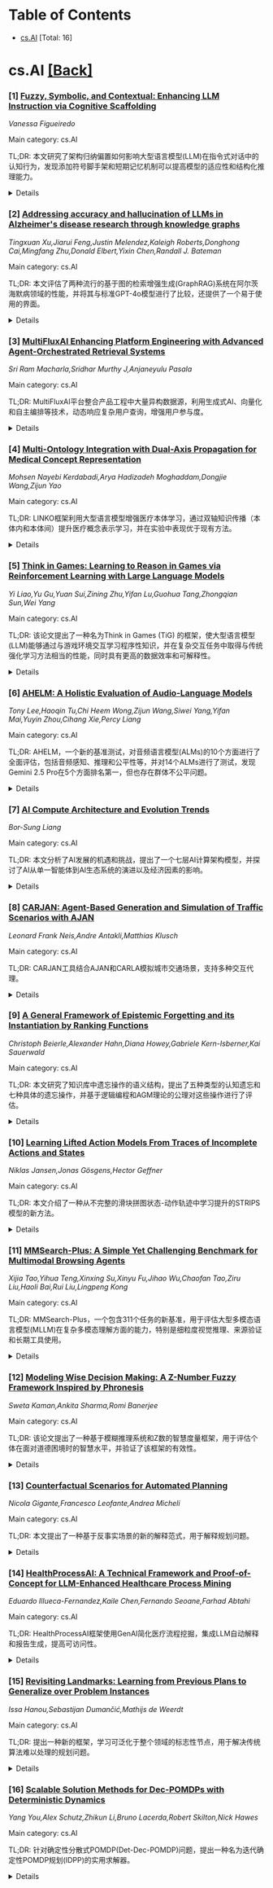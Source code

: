<div id=toc></div>

# Table of Contents

- [cs.AI](#cs.AI) [Total: 16]


<div id='cs.AI'></div>

# cs.AI [[Back]](#toc)

### [1] [Fuzzy, Symbolic, and Contextual: Enhancing LLM Instruction via Cognitive Scaffolding](https://arxiv.org/abs/2508.21204)
*Vanessa Figueiredo*

Main category: cs.AI

TL;DR: 本文研究了架构归纳偏置如何影响大型语言模型(LLM)在指令式对话中的认知行为，发现添加符号脚手架和短期记忆机制可以提高模型的适应性和结构化推理能力。


<details>
  <summary>Details</summary>
Motivation: 研究架构归纳偏置对大型语言模型在指令式对话中认知行为的影响。

Method: 介绍了一种符号脚手架机制和短期记忆模式，并通过控制消融实验评估了五个系统变体的模型输出。

Result: 结果表明，完整系统优于基线系统，移除记忆或符号结构会降低模型的抽象、自适应探测和概念连续性等关键认知行为。

Conclusion: 研究结果支持了一种处理层面的解释，即架构支架可以可靠地塑造LLM中新兴的教学策略。

Abstract: We study how architectural inductive biases influence the cognitive behavior
of large language models (LLMs) in instructional dialogue. We introduce a
symbolic scaffolding mechanism paired with a short-term memory schema designed
to promote adaptive, structured reasoning in Socratic tutoring. Using
controlled ablation across five system variants, we evaluate model outputs via
expert-designed rubrics covering scaffolding, responsiveness, symbolic
reasoning, and conversational memory. We present preliminary results using an
LLM-based evaluation framework aligned to a cognitively grounded rubric. This
enables scalable, systematic comparisons across architectural variants in
early-stage experimentation. The preliminary results show that our full system
consistently outperforms baseline variants. Analysis reveals that removing
memory or symbolic structure degrades key cognitive behaviors, including
abstraction, adaptive probing, and conceptual continuity. These findings
support a processing-level account in which architectural scaffolds can
reliably shape emergent instructional strategies in LLMs.

</details>


### [2] [Addressing accuracy and hallucination of LLMs in Alzheimer's disease research through knowledge graphs](https://arxiv.org/abs/2508.21238)
*Tingxuan Xu,Jiarui Feng,Justin Melendez,Kaleigh Roberts,Donghong Cai,Mingfang Zhu,Donald Elbert,Yixin Chen,Randall J. Bateman*

Main category: cs.AI

TL;DR: 本文评估了两种流行的基于图的检索增强生成(GraphRAG)系统在阿尔茨海默病领域的性能，并将其与标准GPT-4o模型进行了比较，还提供了一个易于使用的界面。


<details>
  <summary>Details</summary>
Motivation: 现有LLM聊天机器人存在幻觉、领域知识有限和缺乏可解释性等问题，GraphRAG通过整合领域特定上下文信息来提高可靠性，但其在阿尔茨海默病等知识密集型领域的应用研究有限。

Method: 构建包含50篇论文和70个专家问题的阿尔茨海默病数据库，构建GraphRAG知识库，使用GPT-4o作为LLM，比较GraphRAG和标准GPT-4o模型的回答质量，并评估RAG和GraphRAG系统的可追溯性。

Result: 比较了GraphRAG和标准GPT-4o模型的回答质量，并评估了RAG和GraphRAG系统的可追溯性，提供了一个包含阿尔茨海默病数据库的易于使用的界面。

Conclusion: GraphRAG在阿尔茨海默病等知识密集型领域具有应用前景，但仍需进一步改进。

Abstract: In the past two years, large language model (LLM)-based chatbots, such as
ChatGPT, have revolutionized various domains by enabling diverse task
completion and question-answering capabilities. However, their application in
scientific research remains constrained by challenges such as hallucinations,
limited domain-specific knowledge, and lack of explainability or traceability
for the response. Graph-based Retrieval-Augmented Generation (GraphRAG) has
emerged as a promising approach to improving chatbot reliability by integrating
domain-specific contextual information before response generation, addressing
some limitations of standard LLMs. Despite its potential, there are only
limited studies that evaluate GraphRAG on specific domains that require
intensive knowledge, like Alzheimer's disease or other biomedical domains. In
this paper, we assess the quality and traceability of two popular GraphRAG
systems. We compile a database of 50 papers and 70 expert questions related to
Alzheimer's disease, construct a GraphRAG knowledge base, and employ GPT-4o as
the LLM for answering queries. We then compare the quality of responses
generated by GraphRAG with those from a standard GPT-4o model. Additionally, we
discuss and evaluate the traceability of several Retrieval-Augmented Generation
(RAG) and GraphRAG systems. Finally, we provide an easy-to-use interface with a
pre-built Alzheimer's disease database for researchers to test the performance
of both standard RAG and GraphRAG.

</details>


### [3] [MultiFluxAI Enhancing Platform Engineering with Advanced Agent-Orchestrated Retrieval Systems](https://arxiv.org/abs/2508.21307)
*Sri Ram Macharla,Sridhar Murthy J,Anjaneyulu Pasala*

Main category: cs.AI

TL;DR: MultiFluxAI平台整合产品工程中大量异构数据源，利用生成式AI、向量化和自主编排等技术，动态响应复杂用户查询，增强用户参与度。


<details>
  <summary>Details</summary>
Motivation: 解决产品工程中数据管理和整合难题，提升用户参与度。

Method: 利用生成式AI、向量化和自主编排等先进AI技术。

Result: 提供动态、上下文感知的复杂用户查询响应。

Conclusion: MultiFluxAI平台有效整合数据，提升用户参与度和体验。

Abstract: MultiFluxAI is an innovative AI platform developed to address the challenges
of managing and integrating vast, disparate data sources in product engineering
across application domains. It addresses both current and new service related
queries that enhance user engagement in the digital ecosystem. This platform
leverages advanced AI techniques, such as Generative AI, vectorization, and
agentic orchestration to provide dynamic and context-aware responses to complex
user queries.

</details>


### [4] [Multi-Ontology Integration with Dual-Axis Propagation for Medical Concept Representation](https://arxiv.org/abs/2508.21320)
*Mohsen Nayebi Kerdabadi,Arya Hadizadeh Moghaddam,Dongjie Wang,Zijun Yao*

Main category: cs.AI

TL;DR: LINKO框架利用大型语言模型增强医疗本体学习，通过双轴知识传播（本体内和本体间）提升医疗概念表示学习，并在实验中表现优于现有方法。


<details>
  <summary>Details</summary>
Motivation: 现有方法主要关注单一或多个孤立本体系统，忽略了本体间的联系，限制了概念表示学习。

Method: LINKO框架利用大型语言模型进行本体概念嵌入初始化，并通过本体内垂直传播和本体间水平传播进行联合学习。

Result: 实验结果表明LINKO优于现有方法，并在数据有限和罕见病预测场景中表现出增强的鲁棒性。

Conclusion: LINKO框架有效提升了医疗概念表示学习，为电子健康记录预测模型提供了一种有效的插件编码器。

Abstract: Medical ontology graphs map external knowledge to medical codes in electronic
health records via structured relationships. By leveraging domain-approved
connections (e.g., parent-child), predictive models can generate richer medical
concept representations by incorporating contextual information from related
concepts. However, existing literature primarily focuses on incorporating
domain knowledge from a single ontology system, or from multiple ontology
systems (e.g., diseases, drugs, and procedures) in isolation, without
integrating them into a unified learning structure. Consequently, concept
representation learning often remains limited to intra-ontology relationships,
overlooking cross-ontology connections. In this paper, we propose LINKO, a
large language model (LLM)-augmented integrative ontology learning framework
that leverages multiple ontology graphs simultaneously by enabling dual-axis
knowledge propagation both within and across heterogeneous ontology systems to
enhance medical concept representation learning. Specifically, LINKO first
employs LLMs to provide a graph-retrieval-augmented initialization for ontology
concept embedding, through an engineered prompt that includes concept
descriptions, and is further augmented with ontology context. Second, our
method jointly learns the medical concepts in diverse ontology graphs by
performing knowledge propagation in two axes: (1) intra-ontology vertical
propagation across hierarchical ontology levels and (2) inter-ontology
horizontal propagation within every level in parallel. Last, through extensive
experiments on two public datasets, we validate the superior performance of
LINKO over state-of-the-art baselines. As a plug-in encoder compatible with
existing EHR predictive models, LINKO further demonstrates enhanced robustness
in scenarios involving limited data availability and rare disease prediction.

</details>


### [5] [Think in Games: Learning to Reason in Games via Reinforcement Learning with Large Language Models](https://arxiv.org/abs/2508.21365)
*Yi Liao,Yu Gu,Yuan Sui,Zining Zhu,Yifan Lu,Guohua Tang,Zhongqian Sun,Wei Yang*

Main category: cs.AI

TL;DR: 该论文提出了一种名为Think in Games (TiG) 的框架，使大型语言模型(LLM)能够通过与游戏环境交互学习程序性知识，并在复杂交互任务中取得与传统强化学习方法相当的性能，同时具有更高的数据效率和可解释性。


<details>
  <summary>Details</summary>
Motivation: 大型语言模型在复杂推理任务上表现出色，但在简单的交互任务上却表现不佳，该论文旨在弥合声明式知识和程序式知识之间的差距。

Method: 该框架将强化学习的决策过程重新定义为语言建模任务，LLM生成语言指导策略，并通过在线强化学习迭代改进。

Result: TiG在数据效率和计算需求上显著优于传统强化学习方法，并能提供逐步的自然语言解释。

Conclusion: TiG成功地弥合了声明式知识和程序式知识之间的差距，为在复杂交互任务中提高LLM的性能和可解释性提供了一种有效的方法。

Abstract: Large language models (LLMs) excel at complex reasoning tasks such as
mathematics and coding, yet they frequently struggle with simple interactive
tasks that young children perform effortlessly. This discrepancy highlights a
critical gap between declarative knowledge (knowing about something) and
procedural knowledge (knowing how to do something). Although traditional
reinforcement learning (RL) agents can acquire procedural knowledge through
environmental interaction, they often operate as black boxes and require
substantial training data. In contrast, LLMs possess extensive world knowledge
and reasoning capabilities, but are unable to effectively convert this static
knowledge into dynamic decision-making in interactive settings. To address this
challenge, we propose Think in Games (TiG), a novel framework that empowers
LLMs to develop procedural understanding through direct interaction with game
environments, while retaining their inherent reasoning and explanatory
abilities. Specifically, TiG reformulates RL-based decision-making as a
language modeling task: LLMs generate language-guided policies, which are
refined iteratively through online reinforcement learning based on
environmental feedback. Our experimental results show that TiG successfully
bridges the gap between declarative and procedural knowledge, achieving
competitive performance with dramatically lower data and computational demands
compared to conventional RL methods. Moreover, TiG provides step-by-step
natural language explanations for its decisions, greatly improving transparency
and interpretability in complex interactive tasks.

</details>


### [6] [AHELM: A Holistic Evaluation of Audio-Language Models](https://arxiv.org/abs/2508.21376)
*Tony Lee,Haoqin Tu,Chi Heem Wong,Zijun Wang,Siwei Yang,Yifan Mai,Yuyin Zhou,Cihang Xie,Percy Liang*

Main category: cs.AI

TL;DR: AHELM，一个新的基准测试，对音频语言模型(ALMs)的10个方面进行了全面评估，包括音频感知、推理和公平性等，并对14个ALMs进行了测试，发现Gemini 2.5 Pro在5个方面排名第一，但也存在群体不公平问题。


<details>
  <summary>Details</summary>
Motivation: 现有的ALMs评估缺乏标准化基准，难以进行跨模型比较。

Method: 构建了一个名为AHELM的基准测试，整合了多个数据集(包括两个新的合成数据集PARADE和CoRe-Bench)，对14个ALMs进行了标准化评估，涵盖10个重要方面。

Result: Gemini 2.5 Pro在5个方面排名第一，但存在群体不公平问题；基线系统表现良好，其中一个系统排名第五。

Conclusion: AHELM是一个动态的基准测试，未来会不断添加新的数据集和模型，为ALMs的评估提供更全面的标准。

Abstract: Evaluations of audio-language models (ALMs) -- multimodal models that take
interleaved audio and text as input and output text -- are hindered by the lack
of standardized benchmarks; most benchmarks measure only one or two
capabilities and omit evaluative aspects such as fairness or safety.
Furthermore, comparison across models is difficult as separate evaluations test
a limited number of models and use different prompting methods and inference
parameters. To address these shortfalls, we introduce AHELM, a benchmark that
aggregates various datasets -- including 2 new synthetic audio-text datasets
called PARADE, which evaluates the ALMs on avoiding stereotypes, and
CoRe-Bench, which measures reasoning over conversational audio through
inferential multi-turn question answering -- to holistically measure the
performance of ALMs across 10 aspects we have identified as important to the
development and usage of ALMs: audio perception, knowledge, reasoning, emotion
detection, bias, fairness, multilinguality, robustness, toxicity, and safety.
We also standardize the prompts, inference parameters, and evaluation metrics
to ensure equitable comparisons across models. We test 14 open-weight and
closed-API ALMs from 3 developers and 3 additional simple baseline systems each
consisting of an automatic speech recognizer and a language model. Our results
show that while Gemini 2.5 Pro ranks top in 5 out of 10 aspects, it exhibits
group unfairness ($p=0.01$) on ASR tasks whereas most of the other models do
not. We also find that the baseline systems perform reasonably well on AHELM,
with one ranking 5th overall despite having only speech-to-text capabilities.
For transparency, all raw prompts, model generations, and outputs are available
on our website at https://crfm.stanford.edu/helm/audio/v1.0.0. AHELM is
intended to be a living benchmark and new datasets and models will be added
over time.

</details>


### [7] [AI Compute Architecture and Evolution Trends](https://arxiv.org/abs/2508.21394)
*Bor-Sung Liang*

Main category: cs.AI

TL;DR: 本文分析了AI发展的机遇和挑战，提出了一个七层AI计算架构模型，并探讨了AI从单一智能体到AI生态系统的演进以及经济因素的影响。


<details>
  <summary>Details</summary>
Motivation: AI发展面临诸多挑战，需要从不同视角进行分析。

Method: 提出七层AI计算架构模型，分析AI发展三个阶段，探讨不同层面的关键技术和挑战，并借鉴互联网产业发展趋势预测AI未来。

Result: 构建了七层AI计算架构模型，阐述了AI发展的三个阶段，分析了各层关键技术、挑战和趋势，并对AI产业未来发展方向做出预测。

Conclusion: AI发展机遇与挑战并存，需要关注技术和经济因素，构建可持续的AI生态系统。

Abstract: The focus of AI development has shifted from academic research to practical
applications. However, AI development faces numerous challenges at various
levels. This article will attempt to analyze the opportunities and challenges
of AI from several different perspectives using a structured approach. This
article proposes a seven-layer model for AI compute architecture, including
Physical Layer, Link Layer, Neural Network Layer, Context Layer, Agent Layer,
Orchestrator Layer, and Application Layer, from bottom to top. It also explains
how AI computing has evolved into this 7-layer architecture through the
three-stage evolution on large-scale language models (LLMs). For each layer, we
describe the development trajectory and key technologies. In Layers 1 and 2 we
discuss AI computing issues and the impact of Scale-Up and Scale-Out strategies
on computing architecture. In Layer 3 we explore two different development
paths for LLMs. In Layer 4 we discuss the impact of contextual memory on LLMs
and compares it to traditional processor memory. In Layers 5 to 7 we discuss
the trends of AI agents and explore the issues in evolution from a single AI
agent to an AI-based ecosystem, and their impact on the AI industry.
Furthermore, AI development involves not only technical challenges but also the
economic issues to build self-sustainable ecosystem. This article analyzes the
internet industry to provide predictions on the future trajectory of AI
development.

</details>


### [8] [CARJAN: Agent-Based Generation and Simulation of Traffic Scenarios with AJAN](https://arxiv.org/abs/2508.21411)
*Leonard Frank Neis,Andre Antakli,Matthias Klusch*

Main category: cs.AI

TL;DR: CARJAN工具结合AJAN和CARLA模拟城市交通场景，支持多种交互代理。


<details>
  <summary>Details</summary>
Motivation: 现有工具难以对包含行人、自行车和自动驾驶车辆等多种交互代理的城市交通场景进行用户友好的建模和虚拟仿真。

Method: 基于多智能体工程框架AJAN和驾驶模拟器CARLA，使用SPARQL行为树进行决策和交互，提供可视化用户界面进行建模、存储和维护。

Result: 提供了一种交互式、基于智能代理的虚拟交通场景生成和仿真方法。

Conclusion: CARJAN是首个集成方法，用于在CARLA中交互式、智能地基于代理生成和模拟虚拟交通场景。

Abstract: User-friendly modeling and virtual simulation of urban traffic scenarios with
different types of interacting agents such as pedestrians, cyclists and
autonomous vehicles remains a challenge. We present CARJAN, a novel tool for
semi-automated generation and simulation of such scenarios based on the
multi-agent engineering framework AJAN and the driving simulator CARLA. CARJAN
provides a visual user interface for the modeling, storage and maintenance of
traffic scenario layouts, and leverages SPARQL Behavior Tree-based
decision-making and interactions for agents in dynamic scenario simulations in
CARLA. CARJAN provides a first integrated approach for interactive, intelligent
agent-based generation and simulation of virtual traffic scenarios in CARLA.

</details>


### [9] [A General Framework of Epistemic Forgetting and its Instantiation by Ranking Functions](https://arxiv.org/abs/2508.21441)
*Christoph Beierle,Alexander Hahn,Diana Howey,Gabriele Kern-Isberner,Kai Sauerwald*

Main category: cs.AI

TL;DR: 本文研究了知识库中遗忘操作的语义结构，提出了五种类型的认知遗忘和七种具体的遗忘操作，并基于逻辑编程和AGM理论的公理对这些操作进行了评估。


<details>
  <summary>Details</summary>
Motivation: 现有遗忘操作主要基于经典逻辑，本文从认知角度，研究更丰富的语义结构下的遗忘操作。

Method: 提出五种类型的认知遗忘和七种具体的遗忘操作，并基于逻辑编程和AGM理论的公理进行评估。

Result: 对七种遗忘操作进行了评估，揭示了它们之间的差异和共性。

Conclusion: 本文丰富了遗忘操作的研究，为评估遗忘操作提供了全面的概述。

Abstract: Forgetting as a knowledge management operation deliberately ignores parts of
the knowledge and beliefs of an agent, for various reasons. Forgetting has many
facets, one may want to forget parts of the syntax, a proposition, or a
conditional. In the literature, two main operators suitable for performing
forgetting have been proposed and investigated in depth: First, variable
elimination is a syntactical method that blends out certain atomic variables to
focus on the rest of the language. It has been mainly used in the area of logic
programming and answer set programming. Second, contraction in AGM belief
revision theory effectively removes propositions from belief sets under logical
deduction. Both operations rely mainly on classical logics. In this article, we
take an epistemic perspective and study forgetting operations in epistemic
states with richer semantic structures, but with clear links to propositional
logic. This allows us to investigate what forgetting in the epistemic
background means, thereby lifting well-known and novel forgetting operations to
the epistemic level. We present five general types of epistemic forgetting and
instantiate them with seven concrete forgetting operations for Spohn's ranking
functions. We take inspiration from postulates of forgetting both from logic
programming and AGM theory to propose a rich landscape of axioms for evaluating
forgetting operations. Finally, we evaluate all concrete forgetting operations
according to all postulates, leading to a novel comprehensive overview
highlighting differences and commonalities among the forgetting operators.

</details>


### [10] [Learning Lifted Action Models From Traces of Incomplete Actions and States](https://arxiv.org/abs/2508.21449)
*Niklas Jansen,Jonas Gösgens,Hector Geffner*

Main category: cs.AI

TL;DR: 本文介绍了一种从不完整的滑块拼图状态-动作轨迹中学习提升的STRIPS模型的新方法。


<details>
  <summary>Details</summary>
Motivation: 现有方法假设动作是完整的STRIPS动作或所有领域谓词都可观察，这与现实情况不符。本文提出一种更现实的设置，其中观察到的原子传达了世界的状态，但不是完整的STRIPS状态，动作揭示了选择动作所需的论证，但不是在STRIPS中建模所需的论证。

Method: 本文提出了一种名为STRIPS+的STRIPS变体和一种名为SYNTH的学习算法。STRIPS+允许在先决条件中省略某些STRIPS动作参数，并允许有限形式的存在量化。SYNTH算法构建一个分层的先决条件表达式序列，用于唯一地表示状态中的对象并确定STRIPS+中隐式动作的参数。

Result: 本文证明了SYNTH算法的正确性和完整性，并在从现有STRIPS领域导出的STRIPS+模型获得的状态-动作轨迹上测试了其可扩展性。

Conclusion: 本文提出了一种新颖的STRIPS+模型和学习算法SYNTH，能够从不完整的观测数据中学习提升的STRIPS模型，为更现实的模型学习问题提供了解决方案。

Abstract: Consider the problem of learning a lifted STRIPS model of the sliding-tile
puzzle from random state-action traces where the states represent the location
of the tiles only, and the actions are the labels up, down, left, and right,
with no arguments. Two challenges are involved in this problem. First, the
states are not full STRIPS states, as some predicates are missing, like the
atoms representing the position of the ``blank''. Second, the actions are not
full STRIPS either, as they do not reveal all the objects involved in the
actions effects and preconditions. Previous approaches have addressed different
versions of this model learning problem, but most assume that actions in the
traces are full STRIPS actions or that the domain predicates are all
observable. The new setting considered in this work is more ``realistic'', as
the atoms observed convey the state of the world but not full STRIPS states,
and the actions reveal the arguments needed for selecting the action but not
the ones needed for modeling it in STRIPS. For formulating and addressing the
learning problem, we introduce a variant of STRIPS, which we call STRIPS+,
where certain STRIPS action arguments can be left implicit in preconditions
which can also involve a limited form of existential quantification. The
learning problem becomes the problem of learning STRIPS+ models from STRIPS+
state-action traces. For this, the proposed learning algorithm, called SYNTH,
constructs a stratified sequence (conjunction) of precondition expressions or
``queries'' for each action, that denote unique objects in the state and ground
the implicit action arguments in STRIPS+. The correctness and completeness of
SYNTH is established, and its scalability is tested on state-action traces
obtained from STRIPS+ models derived from existing STRIPS domains.

</details>


### [11] [MMSearch-Plus: A Simple Yet Challenging Benchmark for Multimodal Browsing Agents](https://arxiv.org/abs/2508.21475)
*Xijia Tao,Yihua Teng,Xinxing Su,Xinyu Fu,Jihao Wu,Chaofan Tao,Ziru Liu,Haoli Bai,Rui Liu,Lingpeng Kong*

Main category: cs.AI

TL;DR: MMSearch-Plus，一个包含311个任务的新基准，用于评估大型多模态语言模型(MLLM)在复杂多模态理解方面的能力，特别是细粒度视觉推理、来源验证和长期工具使用。


<details>
  <summary>Details</summary>
Motivation: 现有基准容易被简单的固定工作流程解决，MMSearch-Plus旨在提高难度，需要模型进行迭代的文本图像搜索和交叉验证。

Method: 提出了一种新的基准MMSearch-Plus和一种模型无关的代理框架，并对一系列闭源和开源MLLM进行了评估，评估指标包括准确率、边界框生成和裁剪图像搜索等。

Result: 最强代理在使用搜索的情况下达到36.0%的准确率，而一个强大的开源模型Qwen-2.5-VL-72B-Instruct仅达到6.9%。错误分析揭示了模型在来源验证、基于部分的推理和长期规划方面的不足。

Conclusion: MMSearch-Plus为评估MLLM的多模态理解能力提供了一个更具挑战性的基准，突显了现有模型在复杂推理任务上的局限性，为未来研究指明了方向。

Abstract: Large multimodal language models (MLLMs) are increasingly deployed as web
agents, yet many multimodal browsing benchmarks can be solved by shallow, fixed
workflows that lean on high-recall image search and nearby text-masking the
genuinely multimodal challenges of fine-grained visual reasoning, provenance
verification, and long-horizon tool use. We introduce MMSearch-Plus, a
benchmark of 311 tasks that highly demand multimodal understanding while
preserving the difficulty profile of strong text-only browsing suites. Each
item is constructed to contain multiple weak, localized visual signals that
must be extracted, propagated through iterative text-image search, and
cross-validated under retrieval noise before answering. Our curation procedure,
Spatial-Temporal Extrapolation, seeds questions whose answers require
extrapolating from spatial cues (micro-text, part-level appearance, layouts,
signage) and temporal traces (broadcast overlays, seasonal context) to
out-of-image facts such as events, dates, and venues. We provide a
model-agnostic agent framework with browsing tools and evaluate a range of
closed and open MLLMs. The strongest agent (o3) attains 15.1% without search
and 36.0% accuracy with rollout under our framework, while a strong open-source
model (Qwen-2.5-VL-72B-Instruct) achieves 0.0% without search and 6.9% after 20
rounds of search. Beyond answer accuracy, we assess bounding-box production and
cropped-image search, and conduct an error analysis that surfaces failures in
source verification, part-based reasoning, and long-horizon planning.

</details>


### [12] [Modeling Wise Decision Making: A Z-Number Fuzzy Framework Inspired by Phronesis](https://arxiv.org/abs/2508.21517)
*Sweta Kaman,Ankita Sharma,Romi Banerjee*

Main category: cs.AI

TL;DR: 该论文提出了一种基于模糊推理系统和Z数的智慧度量框架，用于评估个体在面对道德困境时的智慧水平，并验证了该框架的有效性。


<details>
  <summary>Details</summary>
Motivation: 现有智慧度量方法存在局限性，该研究旨在构建一个能够同时考虑智慧的多维度性和不确定性的计算框架。

Method: 采用模糊推理系统和Z数，结合参与者对图片道德困境的思考过程，计算其智慧得分和置信度得分。

Result: 该系统生成的智慧表达与既有量表适度相关，支持其收敛效度和区分效度。

Conclusion: 该研究成功地将智慧形式化为了一个多维度、考虑不确定性的结构，为心理学测量和人工智能的置信敏感推理提供了新方法。

Abstract: Background: Wisdom is a superordinate construct that embraces perspective
taking, reflectiveness, prosocial orientation, reflective empathetic action,
and intellectual humility. Unlike conventional models of reasoning that are
rigidly bound by binary thinking, wisdom unfolds in shades of ambiguity,
requiring both graded evaluation and self-reflective humility. Current measures
depend on self-reports and seldom reflect the humility and uncertainty inherent
in wise reasoning. A computational framework that takes into account both
multidimensionality and confidence has the potential to improve psychological
science and allow humane AI. Method: We present a fuzzy inference system with Z
numbers, each of the decisions being expressed in terms of a wisdom score
(restriction) and confidence score (certainty). As part of this study,
participants (N = 100) were exposed to culturally neutral pictorial moral
dilemma tasks to which they generated think-aloud linguistic responses, which
were mapped into five theoretically based components of wisdom. The scores of
each individual component were combined using a base of 21 rules, with
membership functions tuned via Gaussian kernel density estimation. Results: In
a proof of concept study, the system produced dual attribute wisdom
representations that correlated modestly but significantly with established
scales while showing negligible relations with unrelated traits, supporting
convergent and divergent validity. Contribution: The contribution is to
formalize wisdom as a multidimensional, uncertainty-conscious construct,
operationalized in the form of Z-numbers. In addition to progressing
measurement in psychology, it calculates how fuzzy Z numbers can provide AI
systems with interpretable, confidence-sensitive reasoning that affords a safe,
middle ground between rigorous computation and human-like judgment.

</details>


### [13] [Counterfactual Scenarios for Automated Planning](https://arxiv.org/abs/2508.21521)
*Nicola Gigante,Francesco Leofante,Andrea Micheli*

Main category: cs.AI

TL;DR: 本文提出了一种基于反事实场景的新的解释范式，用于解释规划问题。


<details>
  <summary>Details</summary>
Motivation: 现有的反事实解释方法未能捕捉到所解决问题的更高层次属性。

Method: 提出了一种基于反事实场景的新解释范式，并给出了两种定性实例化。

Result: 刻画了生成反事实场景的计算复杂性，表明其计算代价与计算规划问题解的代价相当。

Conclusion: 该方法具有实用价值，为构建实际算法提供了框架。

Abstract: Counterfactual Explanations (CEs) are a powerful technique used to explain
Machine Learning models by showing how the input to a model should be minimally
changed for the model to produce a different output. Similar proposals have
been made in the context of Automated Planning, where CEs have been
characterised in terms of minimal modifications to an existing plan that would
result in the satisfaction of a different goal. While such explanations may
help diagnose faults and reason about the characteristics of a plan, they fail
to capture higher-level properties of the problem being solved. To address this
limitation, we propose a novel explanation paradigm that is based on
counterfactual scenarios. In particular, given a planning problem $P$ and an
\ltlf formula $\psi$ defining desired properties of a plan, counterfactual
scenarios identify minimal modifications to $P$ such that it admits plans that
comply with $\psi$. In this paper, we present two qualitative instantiations of
counterfactual scenarios based on an explicit quantification over plans that
must satisfy $\psi$. We then characterise the computational complexity of
generating such counterfactual scenarios when different types of changes are
allowed on $P$. We show that producing counterfactual scenarios is often only
as expensive as computing a plan for $P$, thus demonstrating the practical
viability of our proposal and ultimately providing a framework to construct
practical algorithms in this area.

</details>


### [14] [HealthProcessAI: A Technical Framework and Proof-of-Concept for LLM-Enhanced Healthcare Process Mining](https://arxiv.org/abs/2508.21540)
*Eduardo Illueca-Fernandez,Kaile Chen,Fernando Seoane,Farhad Abtahi*

Main category: cs.AI

TL;DR: HealthProcessAI框架使用GenAI简化医疗流程挖掘，集成LLM自动解释和报告生成，提高可访问性。


<details>
  <summary>Details</summary>
Motivation: 医疗流程挖掘应用受技术复杂性、缺乏标准化方法和培训资源限制，HealthProcessAI框架旨在解决这些问题。

Method: 构建一个整合Python (PM4PY)和R (bupaR)库的GenAI框架，集成多个LLM进行自动化流程图解读和报告生成，并用脓毒症数据进行验证，比较五个LLM模型的输出。

Result: 成功处理脓毒症数据，生成报告，Claude Sonnet-4和Gemini 2.5-Pro的LLM评估一致性得分最高。

Conclusion: HealthProcessAI框架通过整合LLM提高了流程挖掘结果的可访问性，为医疗应用提供了可操作的见解，是医疗流程挖掘领域的新方法。

Abstract: Process mining has emerged as a powerful analytical technique for
understanding complex healthcare workflows. However, its application faces
significant barriers, including technical complexity, a lack of standardized
approaches, and limited access to practical training resources. We introduce
HealthProcessAI, a GenAI framework designed to simplify process mining
applications in healthcare and epidemiology by providing a comprehensive
wrapper around existing Python (PM4PY) and R (bupaR) libraries. To address
unfamiliarity and improve accessibility, the framework integrates multiple
Large Language Models (LLMs) for automated process map interpretation and
report generation, helping translate technical analyses into outputs that
diverse users can readily understand. We validated the framework using sepsis
progression data as a proof-of-concept example and compared the outputs of five
state-of-the-art LLM models through the OpenRouter platform. To test its
functionality, the framework successfully processed sepsis data across four
proof-of-concept scenarios, demonstrating robust technical performance and its
capability to generate reports through automated LLM analysis. LLM evaluation
using five independent LLMs as automated evaluators revealed distinct model
strengths: Claude Sonnet-4 and Gemini 2.5-Pro achieved the highest consistency
scores (3.79/4.0 and 3.65/4.0) when evaluated by automated LLM assessors. By
integrating multiple Large Language Models (LLMs) for automated interpretation
and report generation, the framework addresses widespread unfamiliarity with
process mining outputs, making them more accessible to clinicians, data
scientists, and researchers. This structured analytics and AI-driven
interpretation combination represents a novel methodological advance in
translating complex process mining results into potentially actionable insights
for healthcare applications.

</details>


### [15] [Revisiting Landmarks: Learning from Previous Plans to Generalize over Problem Instances](https://arxiv.org/abs/2508.21564)
*Issa Hanou,Sebastijan Dumančić,Mathijs de Weerdt*

Main category: cs.AI

TL;DR: 提出一种新的框架，学习可泛化于整个领域的标志性节点，用于解决传统算法难以处理的规划问题。


<details>
  <summary>Details</summary>
Motivation: 传统标志性节点提取算法难以处理的规划问题。

Method: 学习基于状态函数的泛化标志性节点，构建有向图，用于启发式搜索。

Result: 在相同领域的大型实例中，从少量小型实例学习到的泛化标志性节点图同样有效；识别循环可显著提升启发式性能。

Conclusion: 泛化标志性节点可捕获领域信息，可用于自动化规划器，且可从少量同领域计划中学习得到。

Abstract: We propose a new framework for discovering landmarks that automatically
generalize across a domain. These generalized landmarks are learned from a set
of solved instances and describe intermediate goals for planning problems where
traditional landmark extraction algorithms fall short. Our generalized
landmarks extend beyond the predicates of a domain by using state functions
that are independent of the objects of a specific problem and apply to all
similar objects, thus capturing repetition. Based on these functions, we
construct a directed generalized landmark graph that defines the landmark
progression, including loop possibilities for repetitive subplans. We show how
to use this graph in a heuristic to solve new problem instances of the same
domain. Our results show that the generalized landmark graphs learned from a
few small instances are also effective for larger instances in the same domain.
If a loop that indicates repetition is identified, we see a significant
improvement in heuristic performance over the baseline. Generalized landmarks
capture domain information that is interpretable and useful to an automated
planner. This information can be discovered from a small set of plans for the
same domain.

</details>


### [16] [Scalable Solution Methods for Dec-POMDPs with Deterministic Dynamics](https://arxiv.org/abs/2508.21595)
*Yang You,Alex Schutz,Zhikun Li,Bruno Lacerda,Robert Skilton,Nick Hawes*

Main category: cs.AI

TL;DR: 针对确定性分散式POMDP(Det-Dec-POMDP)问题，提出一种名为迭代确定性POMDP规划(IDPP)的实用求解器。


<details>
  <summary>Details</summary>
Motivation: 许多高层次多智能体规划问题，例如多机器人导航和路径规划，可以使用确定性动作和观测有效建模。

Method: IDPP方法基于经典的联合均衡策略搜索框架，针对大规模Det-Dec-POMDP问题进行了优化。

Result: 该方法能够有效解决当前Dec-POMDP求解器难以高效处理的大规模Det-Dec-POMDP问题。

Conclusion: IDPP为解决大规模确定性分散式POMDP问题提供了一种有效的实用方法。

Abstract: Many high-level multi-agent planning problems, including multi-robot
navigation and path planning, can be effectively modeled using deterministic
actions and observations.
  In this work, we focus on such domains and introduce the class of
Deterministic Decentralized POMDPs (Det-Dec-POMDPs). This is a subclass of
Dec-POMDPs characterized by deterministic transitions and observations
conditioned on the state and joint actions.
  We then propose a practical solver called Iterative Deterministic POMDP
Planning (IDPP). This method builds on the classic Joint Equilibrium Search for
Policies framework and is specifically optimized to handle large-scale
Det-Dec-POMDPs that current Dec-POMDP solvers are unable to address
efficiently.

</details>
